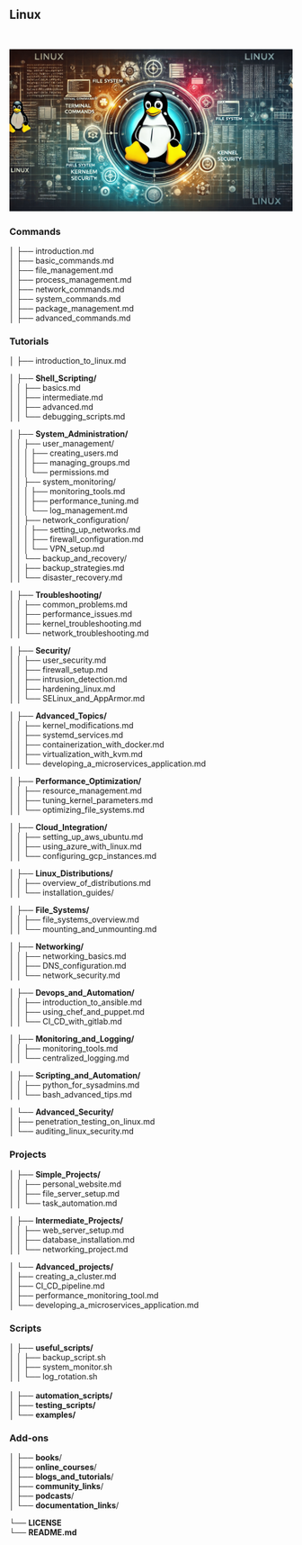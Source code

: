 ﻿## **Linux**
<br>

![Linux Turtorial](/Images/Profile.png)




### Commands

│   ├── introduction.md<br>
│   ├── basic_commands.md<br>
│   ├── file_management.md<br>
│   ├── process_management.md<br>
│   ├── network_commands.md<br>
│   ├── system_commands.md<br>
│   ├── package_management.md<br>
│   ├── advanced_commands.md<br>


### Tutorials

│   ├── introduction_to_linux.md<br>

│   ├── **Shell_Scripting/**<br>
│   │   ├── basics.md<br>
│   │   ├── intermediate.md<br>
│   │   ├── advanced.md<br>
│   │   └── debugging_scripts.md<br>

│   ├── **System_Administration/**<br>
│   │   ├── user_management/<br>
│   │   │   ├── creating_users.md<br>
│   │   │   ├── managing_groups.md<br>
│   │   │   └── permissions.md<br>
│   │   ├── system_monitoring/<br>
│   │   │   ├── monitoring_tools.md<br>
│   │   │   ├── performance_tuning.md<br>
│   │   │   └── log_management.md<br>
│   │   ├── network_configuration/<br>
│   │   │   ├── setting_up_networks.md<br>
│   │   │   ├── firewall_configuration.md<br>
│   │   │   └── VPN_setup.md<br>
│   │   └── backup_and_recovery/<br>
│   │       ├── backup_strategies.md<br>
│   │       └── disaster_recovery.md<br>

│   ├── **Troubleshooting/**<br>
│   │   ├── common_problems.md<br>
│   │   ├── performance_issues.md<br>
│   │   ├── kernel_troubleshooting.md<br>
│   │   └── network_troubleshooting.md<br>

│   ├── **Security/**<br>
│   │   ├── user_security.md<br>
│   │   ├── firewall_setup.md<br>
│   │   ├── intrusion_detection.md<br>
│   │   ├── hardening_linux.md<br>
│   │   └── SELinux_and_AppArmor.md<br>

│   ├── **Advanced_Topics/**<br>
│   │   ├── kernel_modifications.md<br>
│   │   ├── systemd_services.md<br>
│   │   ├── containerization_with_docker.md<br>
│   │   ├── virtualization_with_kvm.md<br>
│   │   └── developing_a_microservices_application.md<br>

│   ├── **Performance_Optimization/**<br>
│   │   ├── resource_management.md<br>
│   │   ├── tuning_kernel_parameters.md<br>
│   │   └── optimizing_file_systems.md<br>

│   ├── **Cloud_Integration/**<br>
│   │   ├── setting_up_aws_ubuntu.md<br>
│   │   ├── using_azure_with_linux.md<br>
│   │   └── configuring_gcp_instances.md<br>

│   ├── **Linux_Distributions/**<br>
│   │   ├── overview_of_distributions.md<br>
│   │   └── installation_guides/<br>

│   ├── **File_Systems/**<br>
│   │   ├── file_systems_overview.md<br>
│   │   └── mounting_and_unmounting.md<br>

│   ├── **Networking/**<br>
│   │   ├── networking_basics.md<br>
│   │   ├── DNS_configuration.md<br>
│   │   └── network_security.md<br>

│   ├── **Devops_and_Automation/**<br>
│   │   ├── introduction_to_ansible.md<br>
│   │   ├── using_chef_and_puppet.md<br>
│   │   └── CI_CD_with_gitlab.md<br>

│   ├── **Monitoring_and_Logging/**<br>
│   │   ├── monitoring_tools.md<br>
│   │   └── centralized_logging.md<br>

│   ├── **Scripting_and_Automation/**<br>
│   │   ├── python_for_sysadmins.md<br>
│   │   └── bash_advanced_tips.md<br>

│   └── **Advanced_Security/**<br>
│       ├── penetration_testing_on_linux.md<br>
│       └── auditing_linux_security.md<br>

### Projects

│   ├── **Simple_Projects/**<br>
│   │   ├── personal_website.md<br>
│   │   ├── file_server_setup.md<br>
│   │   └── task_automation.md<br>

│   ├── **Intermediate_Projects/**<br>
│   │   ├── web_server_setup.md<br>
│   │   ├── database_installation.md<br>
│   │   └── networking_project.md<br>

│   └── **Advanced_projects/**<br>
│       ├── creating_a_cluster.md<br>
│       ├── CI_CD_pipeline.md<br>
│       ├── performance_monitoring_tool.md<br>
│       └── developing_a_microservices_application.md<br>

### Scripts

│   ├── **useful_scripts/**<br>
│   │   ├── backup_script.sh<br>
│   │   ├── system_monitor.sh<br>
│   │   └── log_rotation.sh<br><br>
│   ├── **automation_scripts/**<br>
│   ├── **testing_scripts/**<br>
│   └── **examples/**<br>

### Add-ons

│   ├── **books**/<br>
│   ├── **online_courses**/<br>
│   ├── **blogs_and_tutorials**/<br>
│   ├── **community_links**/<br>
│   ├── **podcasts**/<br>
│   └── **documentation_links**/<br>

└── **LICENSE**<br>
└── **README.md**
